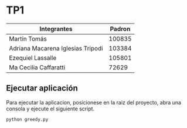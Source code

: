 # TP1
| Integrantes                        | Padron |
| -------------------------------    | ------ |
| Martín Tomás                       | 100835 |
| Adriana Macarena Iglesias Tripodi  | 103384 |
| Ezequiel Lassalle                  | 105801 |
| Ma Cecilia Caffaratti              |  72629 |

## Ejecutar aplicación
Para ejecutar la aplicacion, posicionese en la raiz del proyecto, abra una consola y ejecute el siguiente script.
```
python greedy.py
```
